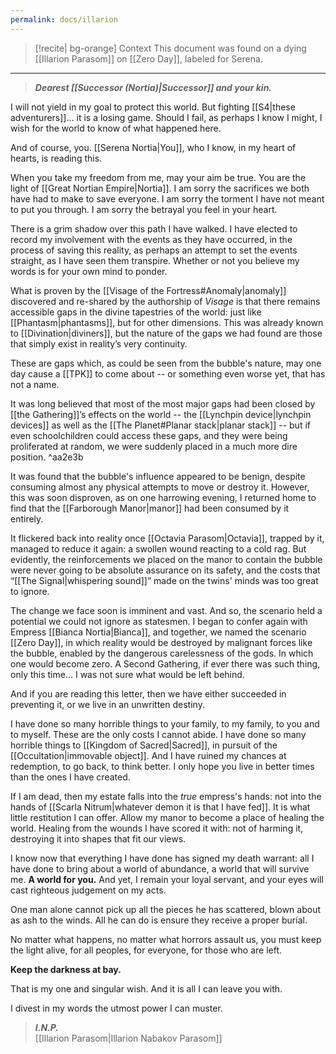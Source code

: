 ```yaml
---
permalink: docs/illarion
---
```


>[!recite| bg-orange] Context
>This document was found on a dying [[Illarion Parasom]] on [[Zero Day]], labeled for Serena.

---
>***Dearest [[Successor (Nortia)|Successor]] and your kin.***

I will not yield in my goal to protect this world. But fighting [[S4|these adventurers]]… it is a losing game. Should I fail, as perhaps I know I might, I wish for the world to know of what happened here. 

And of course, you. [[Serena Nortia|You]], who I know, in my heart of hearts, is reading this.

When you take my freedom from me, may your aim be true. You are the light of [[Great Nortian Empire|Nortia]]. I am sorry the sacrifices we both have had to make to save everyone. I am sorry the torment I have not meant to put you through. I am sorry the betrayal you feel in your heart. 

There is a grim shadow over this path I have walked. I have elected to record my involvement with the events as they have occurred, in the process of saving this reality, as perhaps an attempt to set the events straight, as I have seen them transpire. Whether or not you believe my words is for your own mind to ponder.

What is proven by the [[Visage of the Fortress#Anomaly|anomaly]] discovered and re-shared by the authorship of *Visage* is that there remains accessible gaps in the divine tapestries of the world: just like [[Phantasm|phantasms]], but for other dimensions. This was already known to [[Divination|diviners]], but the nature of the gaps we had found are those that simply exist in reality’s very continuity.

These are gaps which, as could be seen from the bubble's nature, may one day cause a [[TPK]] to come about -- or something even worse yet, that has not a name. 

It was long believed that most of the most major gaps had been closed by [[the Gathering]]’s effects on the world -- the [[Lynchpin device|lynchpin devices]] as well as the [[The Planet#Planar stack|planar stack]] -- but if even schoolchildren could access these gaps, and they were being proliferated at random, we were suddenly placed in a much more dire position. ^aa2e3b

It was found that the bubble's influence appeared to be benign, despite consuming almost any physical attempts to move or destroy it. However, this was soon disproven, as on one harrowing evening, I returned home to find that the [[Farborough Manor|manor]] had been consumed by it entirely. 

It flickered back into reality once [[Octavia Parasom|Octavia]], trapped by it, managed to reduce it again: a swollen wound reacting to a cold rag. But evidently, the reinforcements we placed on the manor to contain the bubble were never going to be absolute assurance on its safety, and the costs that “[[The Signal|whispering sound]]” made on the twins' minds was too great to ignore.

The change we face soon is imminent and vast. And so, the scenario held a potential we could not ignore as statesmen. I began to confer again with Empress [[Bianca Nortia|Bianca]], and together, we named the scenario [[Zero Day]], in which reality would be destroyed by malignant forces like the bubble, enabled by the dangerous carelessness of the gods. In which one would become zero. A Second Gathering, if ever there was such thing, only this time… I was not sure what would be left behind.

And if you are reading this letter, then we have either succeeded in preventing it, or we live in an unwritten destiny.

I have done so many horrible things to your family, to my family, to you and to myself. These are the only costs I cannot abide. I have done so many horrible things to [[Kingdom of Sacred|Sacred]], in pursuit of the [[Occultation|immovable object]]. And I have ruined my chances at redemption, to go back, to think better. I only hope you live in better times than the ones I have created.

If I am dead, then my estate falls into the *true* empress's hands: not into the hands of [[Scarla Nitrum|whatever demon it is that I have fed]]. It is what little restitution I can offer. Allow my manor to become a place of healing the world. Healing from the wounds I have scored it with: not of harming it, destroying it into shapes that fit our views.

I know now that everything I have done has signed my death warrant: all I have done to bring about a world of abundance, a world that will survive me. **A world for you.** And yet, I remain your loyal servant, and your eyes will cast righteous judgement on my acts. 

One man alone cannot pick up all the pieces he has scattered, blown about as ash to the winds. All he can do is ensure they receive a proper burial.

No matter what happens, no matter what horrors assault us, you must keep the light alive, for all peoples, for everyone, for those who are left.

**Keep the darkness at bay.**

That is my one and singular wish. And it is all I can leave you with.

I divest in my words the utmost power I can muster.

>***I.N.P.***<br>
[[Illarion Parasom|Illarion Nabakov Parasom]]

